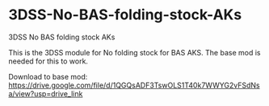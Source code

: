 # 3DSS-No-BAS-folding-stock-AKs
3DSS No BAS folding stock AKs

This is the 3DSS module for No folding stock for BAS AKS. The base mod is needed for this to work.

Download to base mod:
https://drive.google.com/file/d/1QGQsADF3TswOLS1T40k7WWYG2vFSdNsa/view?usp=drive_link
